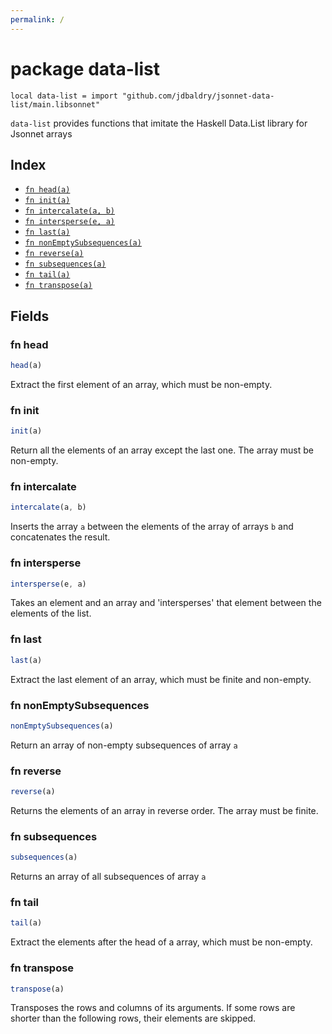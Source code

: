 ```yaml
---
permalink: /
---
```


# package data-list

```jsonnet
local data-list = import "github.com/jdbaldry/jsonnet-data-list/main.libsonnet"
```

`data-list` provides functions that imitate the Haskell Data.List library for Jsonnet arrays

## Index

* [`fn head(a)`](#fn-head)
* [`fn init(a)`](#fn-init)
* [`fn intercalate(a, b)`](#fn-intercalate)
* [`fn intersperse(e, a)`](#fn-intersperse)
* [`fn last(a)`](#fn-last)
* [`fn nonEmptySubsequences(a)`](#fn-nonemptysubsequences)
* [`fn reverse(a)`](#fn-reverse)
* [`fn subsequences(a)`](#fn-subsequences)
* [`fn tail(a)`](#fn-tail)
* [`fn transpose(a)`](#fn-transpose)

## Fields

### fn head

```ts
head(a)
```

Extract the first element of an array, which must be non-empty.

### fn init

```ts
init(a)
```

Return all the elements of an array except the last one. The array must be non-empty.

### fn intercalate

```ts
intercalate(a, b)
```

Inserts the array `a` between the elements of the array of arrays `b` and concatenates the result.

### fn intersperse

```ts
intersperse(e, a)
```

Takes an element and an array and 'intersperses' that element between the elements of the list.

### fn last

```ts
last(a)
```

Extract the last element of an array, which must be finite and non-empty.

### fn nonEmptySubsequences

```ts
nonEmptySubsequences(a)
```

Return an array of non-empty subsequences of array `a`

### fn reverse

```ts
reverse(a)
```

Returns the elements of an array in reverse order. The array must be finite.

### fn subsequences

```ts
subsequences(a)
```

Returns an array of all subsequences of array `a`

### fn tail

```ts
tail(a)
```

Extract the elements after the head of a array, which must be non-empty.

### fn transpose

```ts
transpose(a)
```

Transposes the rows and columns of its arguments. If some rows are shorter than the following rows, their elements are skipped.
